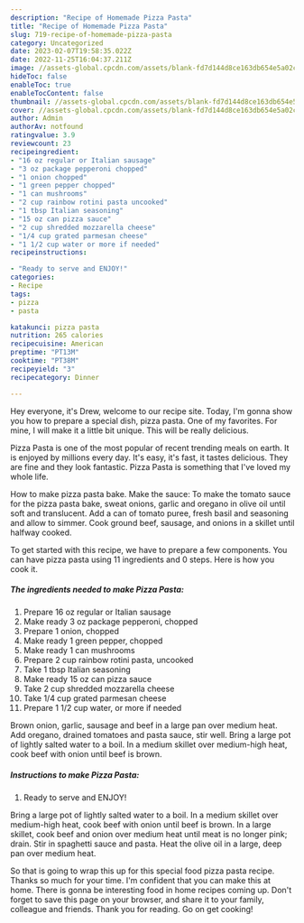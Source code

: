 ```yaml
---
description: "Recipe of Homemade Pizza Pasta"
title: "Recipe of Homemade Pizza Pasta"
slug: 719-recipe-of-homemade-pizza-pasta
category: Uncategorized
date: 2023-02-07T19:58:35.022Z
date: 2022-11-25T16:04:37.211Z
image: //assets-global.cpcdn.com/assets/blank-fd7d144d8ce163db654e5a02c40b08a2775adb7897d16e4062681dc7e1b2800f.png
hideToc: false
enableToc: true
enableTocContent: false
thumbnail: //assets-global.cpcdn.com/assets/blank-fd7d144d8ce163db654e5a02c40b08a2775adb7897d16e4062681dc7e1b2800f.png
cover: //assets-global.cpcdn.com/assets/blank-fd7d144d8ce163db654e5a02c40b08a2775adb7897d16e4062681dc7e1b2800f.png
author: Admin
authorAv: notfound
ratingvalue: 3.9
reviewcount: 23
recipeingredient:
- "16 oz regular or Italian sausage"
- "3 oz package pepperoni chopped"
- "1 onion chopped"
- "1 green pepper chopped"
- "1 can mushrooms"
- "2 cup rainbow rotini pasta uncooked"
- "1 tbsp Italian seasoning"
- "15 oz can pizza sauce"
- "2 cup shredded mozzarella cheese"
- "1/4 cup grated parmesan cheese"
- "1 1/2 cup water or more if needed"
recipeinstructions:

- "Ready to serve and ENJOY!"
categories:
- Recipe
tags:
- pizza
- pasta

katakunci: pizza pasta 
nutrition: 265 calories
recipecuisine: American
preptime: "PT13M"
cooktime: "PT38M"
recipeyield: "3"
recipecategory: Dinner

---
```



Hey everyone, it's Drew, welcome to our recipe site. Today, I'm gonna show you how to prepare a special dish, pizza pasta. One of my favorites. For mine, I will make it a little bit unique. This will be really delicious.

Pizza Pasta is one of the most popular of recent trending meals on earth. It is enjoyed by millions every day. It's easy, it's fast, it tastes delicious. They are fine and they look fantastic. Pizza Pasta is something that I've loved my whole life.

How to make pizza pasta bake. Make the sauce: To make the tomato sauce for the pizza pasta bake, sweat onions, garlic and oregano in olive oil until soft and translucent. Add a can of tomato puree, fresh basil and seasoning and allow to simmer. Cook ground beef, sausage, and onions in a skillet until halfway cooked.


To get started with this recipe, we have to prepare a few components. You can have pizza pasta using 11 ingredients and 0 steps. Here is how you cook it.

<!--inarticleads1-->

##### The ingredients needed to make Pizza Pasta:

1. Prepare 16 oz regular or Italian sausage
1. Make ready 3 oz package pepperoni, chopped
1. Prepare 1 onion, chopped
1. Make ready 1 green pepper, chopped
1. Make ready 1 can mushrooms
1. Prepare 2 cup rainbow rotini pasta, uncooked
1. Take 1 tbsp Italian seasoning
1. Make ready 15 oz can pizza sauce
1. Take 2 cup shredded mozzarella cheese
1. Take 1/4 cup grated parmesan cheese
1. Prepare 1 1/2 cup water, or more if needed


Brown onion, garlic, sausage and beef in a large pan over medium heat. Add oregano, drained tomatoes and pasta sauce, stir well. Bring a large pot of lightly salted water to a boil. In a medium skillet over medium-high heat, cook beef with onion until beef is brown. 

<!--inarticleads2-->

##### Instructions to make Pizza Pasta:


1. Ready to serve and ENJOY!

Bring a large pot of lightly salted water to a boil. In a medium skillet over medium-high heat, cook beef with onion until beef is brown. In a large skillet, cook beef and onion over medium heat until meat is no longer pink; drain. Stir in spaghetti sauce and pasta. Heat the olive oil in a large, deep pan over medium heat. 

So that is going to wrap this up for this special food pizza pasta recipe. Thanks so much for your time. I'm confident that you can make this at home. There is gonna be interesting food in home recipes coming up. Don't forget to save this page on your browser, and share it to your family, colleague and friends. Thank you for reading. Go on get cooking!
